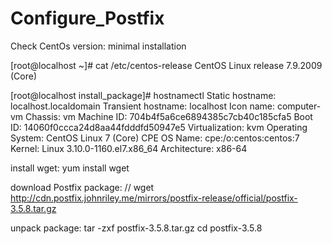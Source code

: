 # Configure_Postfix


Check CentOs version:  minimal installation

[root@localhost ~]# cat /etc/centos-release
CentOS Linux release 7.9.2009 (Core)

[root@localhost install_package]# hostnamectl
   Static hostname: localhost.localdomain
Transient hostname: localhost
         Icon name: computer-vm
           Chassis: vm
        Machine ID: 704b4f5a6ce6894385c7cb40c185cfa5
           Boot ID: 14060f0ccca24d8aa44fdddfd50947e5
    Virtualization: kvm
  Operating System: CentOS Linux 7 (Core)
       CPE OS Name: cpe:/o:centos:centos:7
            Kernel: Linux 3.10.0-1160.el7.x86_64
      Architecture: x86-64
  
  install wget: 
  yum install wget
  
  download Postfix package: //
  wget http://cdn.postfix.johnriley.me/mirrors/postfix-release/official/postfix-3.5.8.tar.gz
  
  unpack package:
  tar -zxf postfix-3.5.8.tar.gz
  cd postfix-3.5.8
  
  
  
  
 
